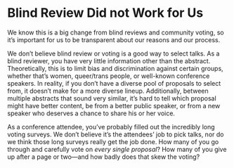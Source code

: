 # Blind Review Did not Work for Us

We know this is a big change from blind reviews and community voting, so it’s important for us to be transparent about our reasons and our process.

We don’t believe blind review or voting is a good way to select talks. As a blind reviewer, you have very little information other than the abstract. Theoretically, this is to limit bias and discrimination against certain groups, whether that’s women, queer/trans people, or well-known conference speakers. In reality, if you don’t have a diverse pool of proposals to select from, it doesn’t make for a more diverse lineup. Additionally, between multiple abstracts that sound very similar, it’s hard to tell which proposal might have better content, be from a better public speaker, or from a new speaker who deserves a chance to share his or her voice.

As a conference attendee, you’ve probably filled out the incredibly long voting surveys. We don’t believe it’s the attendees’ job to pick talks, nor do we think those long surveys really get the job done. How many of you go through and carefully vote on _every single proposal_? How many of you give up after a page or two—and how badly does that skew the voting?
